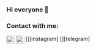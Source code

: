 ### Hi everyone 🌴

### Contact with me:

[<img align="left" alt="reaxtry_ | Instagram" width="22px" src="https://cdn.jsdelivr.net/npm/simple-icons@v3/icons/instagram.svg" />][instagram]
[<img align="left" alt="calmateamigo | Telegram" width="22px" src="https://cdn.jsdelivr.net/npm/simple-icons@v3/icons/telegram.svg" />][telegram]

<br />
